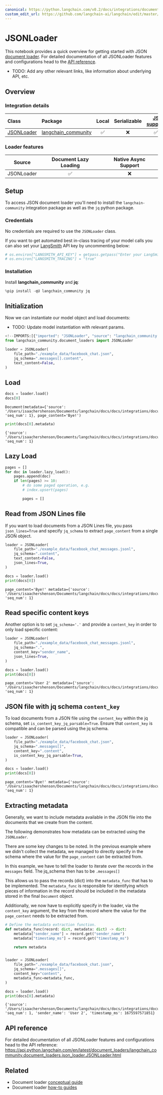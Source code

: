 ```yaml
---
canonical: https://python.langchain.com/v0.2/docs/integrations/document_loaders/json/
custom_edit_url: https://github.com/langchain-ai/langchain/edit/master/docs/docs/integrations/document_loaders/json.ipynb
---
```


# JSONLoader

This notebook provides a quick overview for getting started with JSON [document loader](https://python.langchain.com/v0.2/docs/concepts/#document-loaders). For detailed documentation of all JSONLoader features and configurations head to the [API reference](https://api.python.langchain.com/en/latest/document_loaders/langchain_community.document_loaders.json_loader.JSONLoader.html).

- TODO: Add any other relevant links, like information about underlying API, etc.

## Overview
### Integration details

| Class | Package | Local | Serializable | [JS support](https://js.langchain.com/v0.2/docs/integrations/document_loaders/file_loaders/json/)|
| :--- | :--- | :---: | :---: |  :---: |
| [JSONLoader](https://api.python.langchain.com/en/latest/document_loaders/langchain_community.document_loaders.json_loader.JSONLoader.html) | [langchain_community](https://api.python.langchain.com/en/latest/community_api_reference.html) | ✅ | ❌ | ✅ | 
### Loader features
| Source | Document Lazy Loading | Native Async Support
| :---: | :---: | :---: | 
| JSONLoader | ✅ | ❌ | 

## Setup

To access JSON document loader you'll need to install the `langchain-community` integration package as well as the ``jq`` python package.

### Credentials

No credentials are required to use the `JSONLoader` class.

If you want to get automated best in-class tracing of your model calls you can also set your [LangSmith](https://docs.smith.langchain.com/) API key by uncommenting below:


```python
# os.environ["LANGSMITH_API_KEY"] = getpass.getpass("Enter your LangSmith API key: ")
# os.environ["LANGSMITH_TRACING"] = "true"
```

### Installation

Install **langchain_community** and **jq**:


```python
%pip install -qU langchain_community jq 
```

## Initialization

Now we can instantiate our model object and load documents:

- TODO: Update model instantiation with relevant params.


```python
<!--IMPORTS:[{"imported": "JSONLoader", "source": "langchain_community.document_loaders", "docs": "https://api.python.langchain.com/en/latest/document_loaders/langchain_community.document_loaders.json_loader.JSONLoader.html", "title": "JSONLoader"}]-->
from langchain_community.document_loaders import JSONLoader

loader = JSONLoader(
    file_path="./example_data/facebook_chat.json",
    jq_schema=".messages[].content",
    text_content=False,
)
```

## Load


```python
docs = loader.load()
docs[0]
```



```output
Document(metadata={'source': '/Users/isaachershenson/Documents/langchain/docs/docs/integrations/document_loaders/example_data/facebook_chat.json', 'seq_num': 1}, page_content='Bye!')
```



```python
print(docs[0].metadata)
```
```output
{'source': '/Users/isaachershenson/Documents/langchain/docs/docs/integrations/document_loaders/example_data/facebook_chat.json', 'seq_num': 1}
```
## Lazy Load


```python
pages = []
for doc in loader.lazy_load():
    pages.append(doc)
    if len(pages) >= 10:
        # do some paged operation, e.g.
        # index.upsert(pages)

        pages = []
```

## Read from JSON Lines file

If you want to load documents from a JSON Lines file, you pass `json_lines=True`
and specify `jq_schema` to extract `page_content` from a single JSON object.


```python
loader = JSONLoader(
    file_path="./example_data/facebook_chat_messages.jsonl",
    jq_schema=".content",
    text_content=False,
    json_lines=True,
)

docs = loader.load()
print(docs[0])
```
```output
page_content='Bye!' metadata={'source': '/Users/isaachershenson/Documents/langchain/docs/docs/integrations/document_loaders/example_data/facebook_chat_messages.jsonl', 'seq_num': 1}
```
## Read specific content keys

Another option is to set `jq_schema='.'` and provide a `content_key` in order to only load specific content:


```python
loader = JSONLoader(
    file_path="./example_data/facebook_chat_messages.jsonl",
    jq_schema=".",
    content_key="sender_name",
    json_lines=True,
)

docs = loader.load()
print(docs[0])
```
```output
page_content='User 2' metadata={'source': '/Users/isaachershenson/Documents/langchain/docs/docs/integrations/document_loaders/example_data/facebook_chat_messages.jsonl', 'seq_num': 1}
```
## JSON file with jq schema `content_key`

To load documents from a JSON file using the `content_key` within the jq schema, set `is_content_key_jq_parsable=True`. Ensure that `content_key` is compatible and can be parsed using the jq schema.


```python
loader = JSONLoader(
    file_path="./example_data/facebook_chat.json",
    jq_schema=".messages[]",
    content_key=".content",
    is_content_key_jq_parsable=True,
)

docs = loader.load()
print(docs[0])
```
```output
page_content='Bye!' metadata={'source': '/Users/isaachershenson/Documents/langchain/docs/docs/integrations/document_loaders/example_data/facebook_chat.json', 'seq_num': 1}
```
## Extracting metadata

Generally, we want to include metadata available in the JSON file into the documents that we create from the content.

The following demonstrates how metadata can be extracted using the `JSONLoader`.

There are some key changes to be noted. In the previous example where we didn't collect the metadata, we managed to directly specify in the schema where the value for the `page_content` can be extracted from.

In this example, we have to tell the loader to iterate over the records in the `messages` field. The jq_schema then has to be `.messages[]`

This allows us to pass the records (dict) into the `metadata_func` that has to be implemented. The `metadata_func` is responsible for identifying which pieces of information in the record should be included in the metadata stored in the final `Document` object.

Additionally, we now have to explicitly specify in the loader, via the `content_key` argument, the key from the record where the value for the `page_content` needs to be extracted from.


```python
# Define the metadata extraction function.
def metadata_func(record: dict, metadata: dict) -> dict:
    metadata["sender_name"] = record.get("sender_name")
    metadata["timestamp_ms"] = record.get("timestamp_ms")

    return metadata


loader = JSONLoader(
    file_path="./example_data/facebook_chat.json",
    jq_schema=".messages[]",
    content_key="content",
    metadata_func=metadata_func,
)

docs = loader.load()
print(docs[0].metadata)
```
```output
{'source': '/Users/isaachershenson/Documents/langchain/docs/docs/integrations/document_loaders/example_data/facebook_chat.json', 'seq_num': 1, 'sender_name': 'User 2', 'timestamp_ms': 1675597571851}
```
## API reference

For detailed documentation of all JSONLoader features and configurations head to the API reference: https://api.python.langchain.com/en/latest/document_loaders/langchain_community.document_loaders.json_loader.JSONLoader.html


## Related

- Document loader [conceptual guide](/docs/concepts/#document-loaders)
- Document loader [how-to guides](/docs/how_to/#document-loaders)